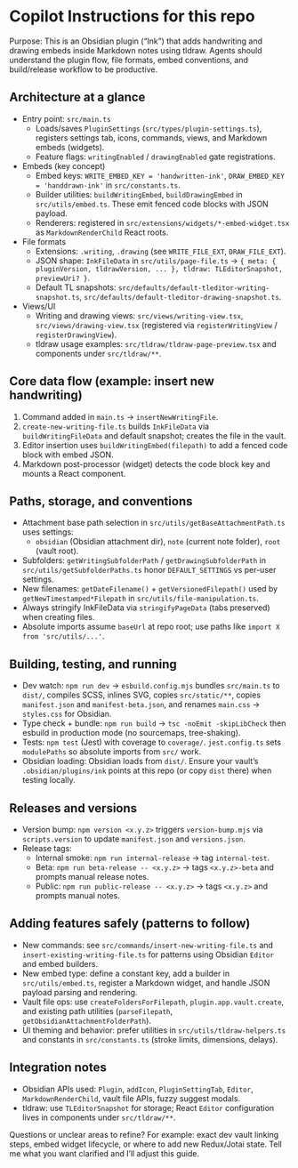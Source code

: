 # Copilot Instructions for this repo

Purpose: This is an Obsidian plugin (“Ink”) that adds handwriting and drawing embeds inside Markdown notes using tldraw. Agents should understand the plugin flow, file formats, embed conventions, and build/release workflow to be productive.

## Architecture at a glance
- Entry point: `src/main.ts`
  - Loads/saves `PluginSettings` (`src/types/plugin-settings.ts`), registers settings tab, icons, commands, views, and Markdown embeds (widgets).
  - Feature flags: `writingEnabled` / `drawingEnabled` gate registrations.
- Embeds (key concept)
  - Embed keys: `WRITE_EMBED_KEY = 'handwritten-ink'`, `DRAW_EMBED_KEY = 'handdrawn-ink'` in `src/constants.ts`.
  - Builder utilities: `buildWritingEmbed`, `buildDrawingEmbed` in `src/utils/embed.ts`. These emit fenced code blocks with JSON payload.
  - Renderers: registered in `src/extensions/widgets/*-embed-widget.tsx` as `MarkdownRenderChild` React roots.
- File formats
  - Extensions: `.writing`, `.drawing` (see `WRITE_FILE_EXT`, `DRAW_FILE_EXT`).
  - JSON shape: `InkFileData` in `src/utils/page-file.ts` → `{ meta: { pluginVersion, tldrawVersion, ... }, tldraw: TLEditorSnapshot, previewUri? }`.
  - Default TL snapshots: `src/defaults/default-tleditor-writing-snapshot.ts`, `src/defaults/default-tleditor-drawing-snapshot.ts`.
- Views/UI
  - Writing and drawing views: `src/views/writing-view.tsx`, `src/views/drawing-view.tsx` (registered via `registerWritingView` / `registerDrawingView`).
  - tldraw usage examples: `src/tldraw/tldraw-page-preview.tsx` and components under `src/tldraw/**`.

## Core data flow (example: insert new handwriting)
1) Command added in `main.ts` → `insertNewWritingFile`.
2) `create-new-writing-file.ts` builds `InkFileData` via `buildWritingFileData` and default snapshot; creates the file in the vault.
3) Editor insertion uses `buildWritingEmbed(filepath)` to add a fenced code block with embed JSON.
4) Markdown post-processor (widget) detects the code block key and mounts a React component.

## Paths, storage, and conventions
- Attachment base path selection in `src/utils/getBaseAttachmentPath.ts` uses settings:
  - `obsidian` (Obsidian attachment dir), `note` (current note folder), `root` (vault root).
- Subfolders: `getWritingSubfolderPath` / `getDrawingSubfolderPath` in `src/utils/getSubfolderPaths.ts` honor `DEFAULT_SETTINGS` vs per-user settings.
- New filenames: `getDateFilename()` + `getVersionedFilepath()` used by `getNewTimestamped*Filepath` in `src/utils/file-manipulation.ts`.
- Always stringify InkFileData via `stringifyPageData` (tabs preserved) when creating files.
- Absolute imports assume `baseUrl` at repo root; use paths like `import X from 'src/utils/...'`.

## Building, testing, and running
- Dev watch: `npm run dev` → `esbuild.config.mjs` bundles `src/main.ts` to `dist/`, compiles SCSS, inlines SVG, copies `src/static/**`, copies `manifest.json` and `manifest-beta.json`, and renames `main.css` → `styles.css` for Obsidian.
- Type check + bundle: `npm run build` → `tsc -noEmit -skipLibCheck` then esbuild in production mode (no sourcemaps, tree-shaking).
- Tests: `npm test` (Jest) with coverage to `coverage/`. `jest.config.ts` sets `modulePaths` so absolute imports from `src/` work.
- Obsidian loading: Obsidian loads from `dist/`. Ensure your vault’s `.obsidian/plugins/ink` points at this repo (or copy `dist` there) when testing locally.

## Releases and versions
- Version bump: `npm version <x.y.z>` triggers `version-bump.mjs` via `scripts.version` to update `manifest.json` and `versions.json`.
- Release tags:
  - Internal smoke: `npm run internal-release` → tag `internal-test`.
  - Beta: `npm run beta-release -- <x.y.z>` → tags `<x.y.z>-beta` and prompts manual release notes.
  - Public: `npm run public-release -- <x.y.z>` → tags `<x.y.z>` and prompts manual notes.

## Adding features safely (patterns to follow)
- New commands: see `src/commands/insert-new-writing-file.ts` and `insert-existing-writing-file.ts` for patterns using Obsidian `Editor` and embed builders.
- New embed type: define a constant key, add a builder in `src/utils/embed.ts`, register a Markdown widget, and handle JSON payload parsing and rendering.
- Vault file ops: use `createFoldersForFilepath`, `plugin.app.vault.create`, and existing path utilities (`parseFilepath`, `getObsidianAttachmentFolderPath`).
- UI theming and behavior: prefer utilities in `src/utils/tldraw-helpers.ts` and constants in `src/constants.ts` (stroke limits, dimensions, delays).

## Integration notes
- Obsidian APIs used: `Plugin`, `addIcon`, `PluginSettingTab`, `Editor`, `MarkdownRenderChild`, vault file APIs, fuzzy suggest modals.
- tldraw: use `TLEditorSnapshot` for storage; React `Editor` configuration lives in components under `src/tldraw/**`.

Questions or unclear areas to refine? For example: exact dev vault linking steps, embed widget lifecycle, or where to add new Redux/Jotai state. Tell me what you want clarified and I’ll adjust this guide.